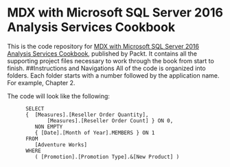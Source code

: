 # MDX with Microsoft SQL Server 2016 Analysis Services Cookbook
This is the code repository for [MDX with Microsoft SQL Server 2016 Analysis Services Cookbook](https://www.packtpub.com/big-data-and-business-intelligence/mdx-microsoft-sql-server-2016-analysis-services-cookbook-third-ed?utm_source=github&utm_medium=repository&utm_content=9781786460998), published by Packt. It contains all the supporting project files necessary to work through the book from start to finish.
##Instructions and Navigations
All of the code is organized into folders. Each folder starts with a number followed by the application name. For example, Chapter 2.


The code will look like the following:

          SELECT
          {  [Measures].[Reseller Order Quantity],
                 [Measures].[Reseller Order Count] } ON 0,
             NON EMPTY
             { [Date].[Month of Year].MEMBERS } ON 1
          FROM
             [Adventure Works]
          WHERE
             ( [Promotion].[Promotion Type].&[New Product] )        
